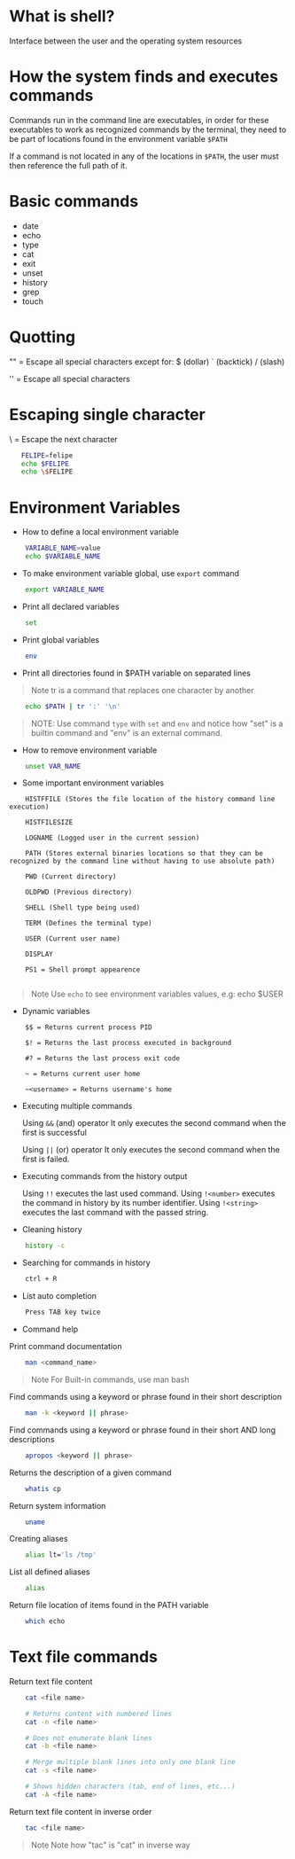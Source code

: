 # What is shell?

Interface between the user and the operating system resources

# How the system finds and executes commands

Commands run in the command line are executables, in order for these executables to work as recognized commands by the terminal, they need to be part of locations found in the environment variable `$PATH`

If a command is not located in any of the locations in `$PATH`, the user must then reference the full path of it.

# Basic commands

- date
- echo
- type
- cat
- exit
- unset
- history
- grep
- touch

# Quotting

 "" = Escape all special characters except for: $ (dollar) ` (backtick) / (slash)

 '' = Escape all special characters

 # Escaping single character

 \ = Escape the next character
 ```bash
    FELIPE=felipe
    echo $FELIPE
    echo \$FELIPE
 ```

# Environment Variables

- How to define a local environment variable

```bash
    VARIABLE_NAME=value
    echo $VARIABLE_NAME
```

- To make environment variable global, use `export` command
```bash
    export VARIABLE_NAME
```

- Print all declared variables
```bash
    set
```

- Print global variables
```bash
    env
```

- Print all directories found in $PATH variable on separated lines
> Note
    tr is a command that replaces one character by another
```bash
    echo $PATH | tr ':' '\n'
```

> NOTE:
    Use command `type` with `set` and `env` and notice how "set" is a builtin command and "env" is an external command.

- How to remove environment variable
```bash
    unset VAR_NAME
```

- Some important environment variables

```
    HISTFFILE (Stores the file location of the history command line execution)

    HISTFILESIZE

    LOGNAME (Logged user in the current session)

    PATH (Stores external binaries locations so that they can be recognized by the command line without having to use absolute path)

    PWD (Current directory)

    OLDPWD (Previous directory)

    SHELL (Shell type being used)

    TERM (Defines the terminal type)

    USER (Current user name)

    DISPLAY

    PS1 = Shell prompt appearence


```
> Note
    Use `echo` to see environment variables values, e.g: echo $USER

- Dynamic variables
```
    $$ = Returns current process PID

    $! = Returns the last process executed in background

    #? = Returns the last process exit code

    ~ = Returns current user home

    ~<username> = Returns username's home
```

- Executing multiple commands

    Using `&&` (and) operator
    It only executes the second command when the first is successful

    Using `||` (or) operator
    It only executes the second command when the first is failed.

- Executing commands from the history output

    Using `!!` executes the last used command.
    Using `!<number>` executes the command in history by its number identifier.
    Using `!<string>` executes the last command with the passed string.

- Cleaning history
```bash
    history -c
```

- Searching for commands in history
```bash
    ctrl + R
```

- List auto completion
```bash
    Press TAB key twice
```

- Command help

Print command documentation
```bash
    man <command_name>
```
> Note
    For Built-in commands, use man bash

Find commands using a keyword or phrase found in their short description
```bash
    man -k <keyword || phrase>
```

Find commands using a keyword or phrase found in their short AND long descriptions
```bash
    apropos <keyword || phrase>
```

Returns the description of a given command
```bash
    whatis cp
```

Return system information
```bash
    uname
```

Creating aliases
```bash
    alias lt='ls /tmp'
```

List all defined aliases
```bash
    alias
```

Return file location of items found in the PATH variable
```bash
    which echo
```

# Text file commands

Return text file content
```bash
    cat <file name>

    # Returns content with numbered lines
    cat -n <file name>

    # Does not enumerate blank lines
    cat -b <file name>

    # Merge multiple blank lines into only one blank line
    cat -s <file name>

    # Shows hidden characters (tab, end of lines, etc...)
    cat -A <file name>
```

Return text file content in inverse order
```bash
    tac <file name>
```
> Note
    Note how "tac" is "cat" in inverse way

